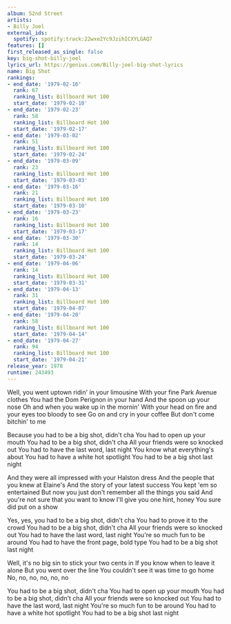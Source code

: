 ```yaml
---
album: 52nd Street
artists:
- Billy Joel
external_ids:
  spotify: spotify:track:22wxe2Yc9JzihICXYLGAQ7
features: []
first_released_as_single: false
key: big-shot-billy-joel
lyrics_url: https://genius.com/Billy-joel-big-shot-lyrics
name: Big Shot
rankings:
- end_date: '1979-02-16'
  rank: 67
  ranking_list: Billboard Hot 100
  start_date: '1979-02-10'
- end_date: '1979-02-23'
  rank: 58
  ranking_list: Billboard Hot 100
  start_date: '1979-02-17'
- end_date: '1979-03-02'
  rank: 51
  ranking_list: Billboard Hot 100
  start_date: '1979-02-24'
- end_date: '1979-03-09'
  rank: 23
  ranking_list: Billboard Hot 100
  start_date: '1979-03-03'
- end_date: '1979-03-16'
  rank: 21
  ranking_list: Billboard Hot 100
  start_date: '1979-03-10'
- end_date: '1979-03-23'
  rank: 16
  ranking_list: Billboard Hot 100
  start_date: '1979-03-17'
- end_date: '1979-03-30'
  rank: 14
  ranking_list: Billboard Hot 100
  start_date: '1979-03-24'
- end_date: '1979-04-06'
  rank: 14
  ranking_list: Billboard Hot 100
  start_date: '1979-03-31'
- end_date: '1979-04-13'
  rank: 31
  ranking_list: Billboard Hot 100
  start_date: '1979-04-07'
- end_date: '1979-04-20'
  rank: 58
  ranking_list: Billboard Hot 100
  start_date: '1979-04-14'
- end_date: '1979-04-27'
  rank: 94
  ranking_list: Billboard Hot 100
  start_date: '1979-04-21'
release_year: 1978
runtime: 243493
---
```

Well, you went uptown ridin' in your limousine
With your fine Park Avenue clothes
You had the Dom Perignon in your hand
And the spoon up your nose
Oh and when you wake up in the mornin'
With your head on fire and your eyes too bloody to see
Go on and cry in your coffee
But don't come bitchin' to me


Because you had to be a big shot, didn't cha
You had to open up your mouth
You had to be a big shot, didn't cha
All your friends were so knocked out
You had to have the last word, last night
You know what everything's about
You had to have a white hot spotlight
You had to be a big shot last night


And they were all impressed with your Halston dress
And the people that you knew at Elaine's
And the story of your latest success
You kept 'em so entertained
But now you just don't remember all the things you said
And you're not sure that you want to know
I'll give you one hint, honey
You sure did put on a show


Yes, yes, you had to be a big shot, didn't cha
You had to prove it to the crowd
You had to be a big shot, didn't cha
All your friends were so knocked out
You had to have the last word, last night
You're so much fun to be around
You had to have the front page, bold type
You had to be a big shot last night


Well, it's no big sin to stick your two cents in
If you know when to leave it alone
But you went over the line
You couldn't see it was time to go home
No, no, no, no, no, no


You had to be a big shot, didn't cha
You had to open up your mouth
You had to be a big shot, didn't cha
All your friends were so knocked out
You had to have the last word, last night
You're so much fun to be around
You had to have a white hot spotlight
You had to be a big shot last night
